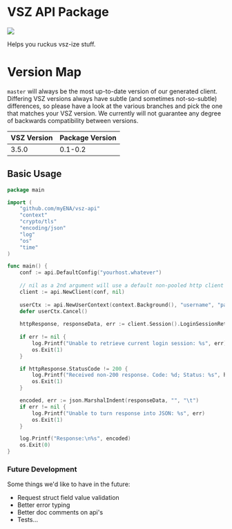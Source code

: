 # VSZ API Package

[![](https://img.shields.io/badge/godoc-reference-5272B4.svg?style=flat-square)](https://godoc.org/github.com/myENA/vsz-api)

Helps you ruckus vsz-ize stuff.

# Version Map

`master` will always be the most up-to-date version of our generated client.  Differing VSZ versions always have subtle
(and sometimes not-so-subtle) differences, so please have a look at the various branches and pick the one that matches
your VSZ version.  We currently will not guarantee any degree of backwards compatibility between versions.

|VSZ Version|Package Version|
|---|---|
|3.5.0|0.1-0.2|

## Basic Usage

```go
package main

import (
	"github.com/myENA/vsz-api"
	"context"
	"crypto/tls"
	"encoding/json"
	"log"
	"os"
	"time"
)

func main() {
	conf := api.DefaultConfig("yourhost.whatever")
	
	// nil as a 2nd argument will use a default non-pooled http client
	client := api.NewClient(conf, nil)
	
	userCtx := api.NewUserContext(context.Background(), "username", "password", 2 * time.Second)
    defer userCtx.Cancel()
    
	httpResponse, responseData, err := client.Session().LoginSessionRetrieveGet(userCtx)
	
	if err != nil {
		log.Printf("Unable to retrieve current login session: %s", err)
		os.Exit(1)
	}

	if httpResponse.StatusCode != 200 {
		log.Printf("Received non-200 response. Code: %d; Status: %s", httpResponse.StatusCode, httpResponse.Status)
		os.Exit(1)
	}

	encoded, err := json.MarshalIndent(responseData, "", "\t")
	if err != nil {
		log.Printf("Unable to turn response into JSON: %s", err)
		os.Exit(1)
	}

	log.Printf("Response:\n%s", encoded)
	os.Exit(0)
}
```

### Future Development
Some things we'd like to have in the future:

- Request struct field value validation
- Better error typing
- Better doc comments on api's
- Tests... 